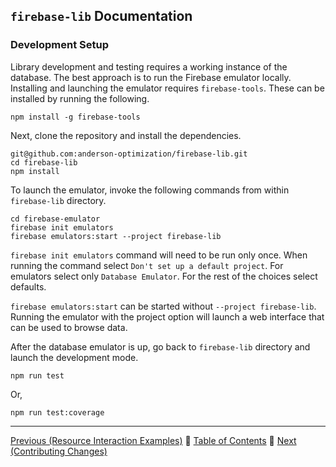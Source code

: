 ## `firebase-lib` Documentation

### Development Setup

Library development and testing requires a working instance of the database.
The best approach is to run the Firebase emulator locally.  Installing and
launching the emulator requires `firebase-tools`.  These can be installed by
running the following.

```
npm install -g firebase-tools
```

Next, clone the repository and install the dependencies.

```
git@github.com:anderson-optimization/firebase-lib.git
cd firebase-lib
npm install
```

To launch the emulator, invoke the following commands from within `firebase-lib`
directory.

```
cd firebase-emulator
firebase init emulators
firebase emulators:start --project firebase-lib
```

`firebase init emulators` command will need to be run only once.  When running
the command select `Don't set up a default project`.  For emulators select only
`Database Emulator`.  For the rest of the choices select defaults.

`firebase emulators:start` can be started without `--project firebase-lib`.
Running the emulator with the project option will launch a web interface that
can be used to browse data.

After the database emulator is up, go back to `firebase-lib` directory and
launch the development mode.

```
npm run test
```

Or,

```
npm run test:coverage
```

---

[Previous (Resource Interaction Examples)](../resource-interaction/08-resource-interaction-examples.md) :palm_tree:
[Table of Contents](../../../README.md) :palm_tree:
[Next (Contributing Changes)](./02-contributing-changes.md)
